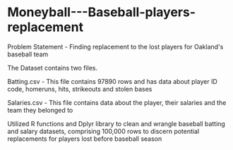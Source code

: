 # Moneyball---Baseball-players-replacement
Problem Statement - Finding replacement to the lost players for Oakland's baseball team 

The Dataset contains two files.

Batting.csv - This file contains 97890 rows and has data about player ID code, homeruns, hits, strikeouts and stolen bases 

Salaries.csv - This file contains data about the player, their salaries and the team they belonged to

Utilized R functions and Dplyr library to clean and wrangle baseball batting and salary datasets, comprising 100,000 rows to discern potential replacements for players lost before baseball season 
